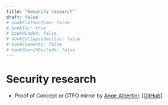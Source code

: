 ```yaml
---
title: "Security research"
draft: false
# bookFlatSection: false
# bookToc: true
# bookHidden: false
# bookCollapseSection: false
# bookComments: false
# bookSearchExclude: false
---
```



# Security research

- Proof of Concept or GTFO mirror by [Ange Albertini](https://mastodon.social/@Ange): [[GitHub]](https://github.com/angea/pocorgtfo)
